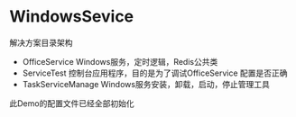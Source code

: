 # WindowsSevice

解决方案目录架构

- OfficeService  Windows服务，定时逻辑，Redis公共类
- ServiceTest 控制台应用程序，目的是为了调试OfficeService  配置是否正确
- TaskServiceManage  Windows服务安装，卸载，启动，停止管理工具

此Demo的配置文件已经全部初始化
